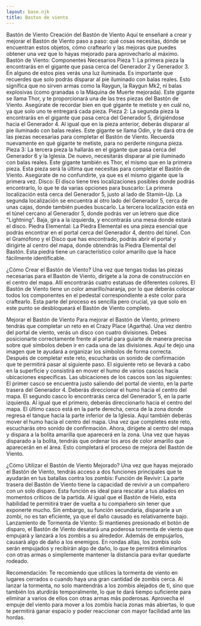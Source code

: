 ```yaml
---
layout: base.njk
title: Baston de viento
---
```

Bastón de Viento
Creación del Bastón de Viento
Aquí te enseñaré a crear y mejorar el Bastón de Viento paso a paso: qué cosas necesitas, dónde se encuentran estos objetos, cómo craftearlo y las mejoras que puedes obtener una vez que lo hayas mejorado para aprovecharlo al máximo.
Bastón de Viento: Componentes Necesarios
Pieza 1: La primera pieza la encontrarás en el gigante que pasa cerca del Generador 2 y Generador 3. En alguno de estos pies verás una luz iluminada. Es importante que recuerdes que solo podrás disparar al pie iluminado con balas reales. Esto significa que no sirven armas como la Raygun, la Raygun Mk2, ni balas explosivas (como granadas o la Máquina de Muerte mejorada). Este gigante se llama Thor, y te proporcionará una de las tres piezas del Bastón de Viento. Asegúrate de recordar bien en qué gigante te metiste y en cuál no, ya que solo uno te entregará cada pieza.
Pieza 2: La segunda pieza la encontrarás en el gigante que pasa cerca del Generador 5, dirigiéndose hacia el Generador 4. Al igual que en la pieza anterior, deberás disparar al pie iluminado con balas reales. Este gigante se llama Odin, y te dará otra de las piezas necesarias para completar el Bastón de Viento. Recuerda nuevamente en qué gigante te metiste, para no perderte ninguna pieza.
Pieza 3: La tercera pieza la hallarás en el gigante que pasa cerca del Generador 6 y la Iglesia. De nuevo, necesitarás disparar al pie iluminado con balas reales. Este gigante también es Thor, el mismo que en la primera pieza. Esta pieza será la última que necesitas para completar el Bastón de Viento. Asegúrate de no confundirte, ya que es el mismo gigante que la primera vez.
Disco: El disco tiene tres localizaciones posibles donde podrás encontrarlo, lo que te da varias opciones para buscarlo:
La primera localización está cerca del Generador 5, justo al lado de Stamin-Up.
La segunda localización se encuentra al otro lado del Generador 5, cerca de unas cajas, donde también puedes buscarlo.
La tercera localización está en el túnel cercano al Generador 5, donde podrás ver un letrero que dice "Lightning". Baja, gira a la izquierda, y encontrarás una mesa donde estará el disco.
Piedra Elemental: La Piedra Elemental es una pieza esencial que podrás encontrar en el portal cerca del Generador 4, dentro del túnel. Con el Gramófono y el Disco que has encontrado, podrás abrir el portal y dirigirte al centro del mapa, donde obtendrás la Piedra Elemental del Bastón. Esta piedra tiene un característico color amarillo que la hace fácilmente identificable.

¿Cómo Crear el Bastón de Viento?
Una vez que tengas todas las piezas necesarias para el Bastón de Viento, dirígete a la zona de construcción en el centro del mapa. Allí encontrarás cuatro estatuas de diferentes colores. El Bastón de Viento tiene un color amarillo/naranja, por lo que deberás colocar todos los componentes en el pedestal correspondiente a este color para craftearlo. Esta parte del proceso es sencilla pero crucial, ya que solo en este punto se desbloqueará el Bastón de Viento completo.

Mejorar el Bastón de Viento
Para mejorar el Bastón de Viento, primero tendrás que completar un reto en el Crazy Place (Agartha). Una vez dentro del portal de viento, verás un disco con cuatro divisiones. Debes posicionarte correctamente frente al portal para guiarte de manera precisa sobre qué símbolos deben ir en cada una de las divisiones. Aquí te dejo una imagen que te ayudará a organizar los símbolos de forma correcta.
Después de completar este reto, escucharás un sonido de confirmación que te permitirá pasar al siguiente paso. El siguiente reto se llevará a cabo en la superficie y consistirá en mover el humo de varios cascos hacia ubicaciones específicas.
Las ubicaciones de los cascos son las siguientes:
El primer casco se encuentra justo saliendo del portal de viento, en la parte trasera del Generador 4. Deberás direccionar el humo hacia el centro del mapa.
El segundo casco lo encontrarás cerca del Generador 5, en la parte izquierda. Al igual que el primero, deberás direccionarlo hacia el centro del mapa.
El último casco está en la parte derecha, cerca de la zona donde regresa el tanque hacia la parte inferior de la Iglesia. Aquí también deberás mover el humo hacia el centro del mapa.
Una vez que completes este reto, escucharás otro sonido de confirmación. Ahora, dirígete al centro del mapa y dispara a la bolita amarilla que aparecerá en la zona. Una vez que hayas disparado a la bolita, tendrás que ordenar los aros de color amarillo que aparecerán en el área. Esto completará el proceso de mejora del Bastón de Viento.

¿Cómo Utilizar el Bastón de Viento Mejorado?
Una vez que hayas mejorado el Bastón de Viento, tendrás acceso a dos funciones principales que te ayudarán en tus batallas contra los zombis:
Función de Revivir: La parte trasera del Bastón de Viento tiene la capacidad de revivir a un compañero con un solo disparo. Esta función es ideal para rescatar a tus aliados en momentos críticos de la partida. Al igual que el Bastón de Hielo, esta habilidad te permitirá traer de vuelta a tu compañero sin tener que exponerte mucho. Sin embargo, su función secundaria, dispararle a un zombi, no es tan eficiente, ya que el daño causado es relativamente bajo.
Lanzamiento de Tormenta de Viento: Si mantienes presionado el botón de disparo, el Bastón de Viento desatará una poderosa tormenta de viento que empujará y lanzará a los zombis a su alrededor. Además de empujarlos, causará algo de daño a los enemigos. En rondas altas, los zombis solo serán empujados y recibirán algo de daño, lo que te permitirá eliminarlos con otras armas o simplemente mantener la distancia para evitar quedarte rodeado.

Recomendación:
Te recomiendo que utilices la tormenta de viento en lugares cerrados o cuando haya una gran cantidad de zombis cerca. Al lanzar la tormenta, no solo mantendrás a los zombis alejados de ti, sino que también los aturdirás temporalmente, lo que te dará tiempo suficiente para eliminar a varios de ellos con otras armas más poderosas. Aprovecha el empuje del viento para mover a los zombis hacia zonas más abiertas, lo que te permitirá ganar espacio y poder reaccionar con mayor facilidad ante las hordas.
